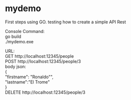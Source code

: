 # mydemo

First steps using GO. testing how to create a simple API Rest

Console Command:   
go build   
./mydemo.exe   

URL:   
GET http://localhost:12345/people   
POST http://localhost:12345/people/3   
      body json:   
            {   
              "firstname": "Ronaldo"",   
              "lastname":"El Trome"   
            }   
DELETE http://localhost:12345/people/3   
